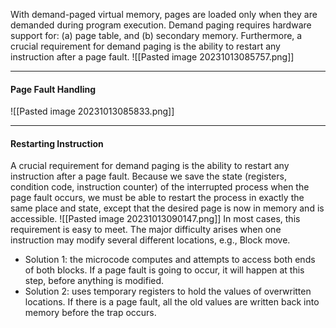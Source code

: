With demand-paged virtual memory, pages are loaded only when they are demanded during program execution.
Demand paging requires hardware support for: (a) page table, and (b) secondary memory. Furthermore, a crucial requirement for demand paging is the ability to restart any instruction after a page fault.
![[Pasted image 20231013085757.png]]

***
#### Page Fault Handling
![[Pasted image 20231013085833.png]]

***
#### Restarting Instruction
A crucial requirement for demand paging is the ability to restart any instruction after a page fault. Because we save the state (registers, condition code, instruction counter) of the interrupted process when the page fault occurs, we must be able to restart the process in exactly the same place and state, except that the desired page is now in memory and is accessible.
![[Pasted image 20231013090147.png]]
In most cases, this requirement is easy to meet. The major difficulty arises when one instruction may modify several different locations, e.g., Block move.
* Solution 1: the microcode computes and attempts to access both ends of both blocks. If a page fault is going to occur, it will happen at this step, before anything is modified.
* Solution 2: uses temporary registers to hold the values of overwritten locations. If there is a page fault, all the old values are written back into memory before the trap occurs.
